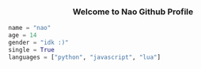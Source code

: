 <h3 align="center">Welcome to Nao Github Profile</h3>

```python
name = "nao"
age = 14
gender = "idk :)"
single = True
languages = ["python", "javascript", "lua"]

```
